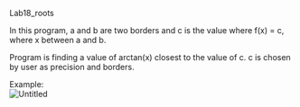Lab18_roots  
  
In this program, a and b are two borders and c is the value where f(x) = c, where x between a and b.  
  
Program is finding a value of arctan(x) closest to the value of c. c is chosen by user as precision and borders.
  
Example:   
![Untitled](https://user-images.githubusercontent.com/89953755/148368928-53b40e39-e64f-4fdc-9145-a253ab9c7d7b.png)



